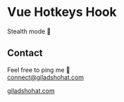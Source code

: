 # Vue Hotkeys Hook

Stealth mode 🤫

## Contact
Feel free to ping me 💫
<br>
connect@giladshohat.com

[giladshohat.com](https://giladshohat.com)
